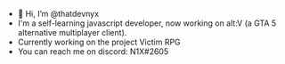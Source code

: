 - 👋 Hi, I’m @thatdevnyx
- I'm a self-learning javascript developer, now working on alt:V (a GTA 5 alternative multiplayer client). 
- Currently working on the project Victim RPG
- You can reach me on discord: N1X#2605

